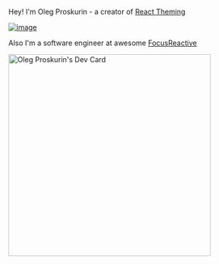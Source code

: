 Hey! I'm Oleg Proskurin - a creator of [React Theming](https://github.com/react-theming)

[![image](https://user-images.githubusercontent.com/14885189/152687206-b5982d08-d4cc-483a-afe5-810f42775620.png)](https://github.com/react-theming)

Also I'm a software engineer at awesome [FocusReactive](https://focusreactive.com/about/#team)

<img src="https://api.daily.dev/devcards/4ad8b403c33a4e15a2fc08856110fc44.png?r=1uv" width="400" alt="Oleg Proskurin's Dev Card"/>

